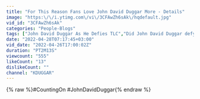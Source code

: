 ```yaml
---
title: "For This Reason Fans Love John David Duggar More - Details"
image: "https:\/\/i.ytimg.com\/vi\/3CFAwZh6sAk\/hqdefault.jpg"
vid_id: "3CFAwZh6sAk"
categories: "People-Blogs"
tags: ["John David Duggar As He Defies TLC","Did John David Duggar defy TLC","If you watched TLC’s Counting On"]
date: "2022-04-28T07:17:45+03:00"
vid_date: "2022-04-26T17:00:02Z"
duration: "PT2M13S"
viewcount: "555"
likeCount: "13"
dislikeCount: ""
channel: "KDUGGAR"
---
```

{% raw %}#CountingOn #JohnDavidDuggar{% endraw %}
